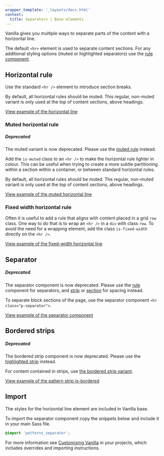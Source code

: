 ```yaml
---
wrapper_template: '_layouts/docs.html'
context:
  title: Separators | Base elements
---
```


Vanilla gives you multiple ways to separate parts of the content with a horizontal line.

The default `<hr>` element is used to separate content sections. For any additional styling options (muted or highlighted separators) use the [rule component](/docs/patterns/rule).

## Horizontal rule

Use the standard `<hr />` element to introduce section breaks.

By default, all horizontal rules should be muted. This regular, non-muted
variant is only used at the top of content sections, above headings.

<div class="embedded-example"><a href="/docs/examples/base/hr/default" class="js-example">
View example of the horizontal line
</a></div>

### Muted horizontal rule

<div class="p-notification--negative">
  <div class="p-notification__content">
    <h5 class="p-notification__title">Deprecated</h5>
    <p class="p-notification__message">The muted variant is now deprecated. Please use the <a href="/docs/patterns/rule#muted">muted rule</a> instead.</p>
  </div>
</div>

Add the `is-muted` class to an `<hr />` to make the horizontal rule lighter in colour.
This can be useful when trying to create a more subtle partitioning within a section within a container, or between standard horizontal rules.

By default, all horizontal rules should be muted. The regular, non-muted variant
is only used at the top of content sections, above headings.

<div class="embedded-example"><a href="/docs/examples/base/hr/muted/" class="js-example">
View example of the muted horizontal line
</a></div>

### Fixed width horizontal rule

Often it is useful to add a rule that aligns with content placed in a grid `row` class. One way to do that is to wrap an `<hr />` in a `div` with class `row`. To avoid the need for a wrapping element, add the class `is-fixed-width` directly on the `<hr />`.

<div class="embedded-example"><a href="/docs/examples/base/hr/fixed-width/" class="js-example">
View example of the fixed-width horizontal line
</a></div>

## Separator

<div class="p-notification--negative">
  <div class="p-notification__content">
    <h5 class="p-notification__title">Deprecated</h5>
    <p class="p-notification__message">The separator component is now deprecated. Please use the <a href="/docs/patterns/rule">rule</a> component for separators, and <a href="/docs/patterns/strip">strip</a> or <a href="/docs/patterns/section">section</a> for spacing instead.</p>
  </div>
</div>

To separate block sections of the page, use the separator component `<hr class="p-separator">`.

<div class="embedded-example"><a href="/docs/examples/patterns/separator/" class="js-example">
View example of the separator component
</a></div>

## Bordered strips

<div class="p-notification--negative">
  <div class="p-notification__content">
    <h5 class="p-notification__title">Deprecated</h5>
    <p class="p-notification__message">The bordered strip component is now deprecated. Please use the <a href="/docs/patterns/strip#highlighted-strip">highlighted strip</a> instead.</p>
  </div>
</div>

For content contained in strips, use [the bordered strip variant](/docs/patterns/strip#bordered-strip).

<div class="embedded-example"><a href="/docs/examples/patterns/strips/is-bordered/" class="js-example">
View example of the pattern strip is-bordered
</a></div>

## Import

The styles for the horizontal line element are included in Vanilla base.

To import the separator component copy the snippets below and include it in your main Sass file.

```scss
@import 'patterns_separator';
```

For more information see [Customising Vanilla](/docs/customising-vanilla/) in your projects, which includes overrides and importing instructions.
